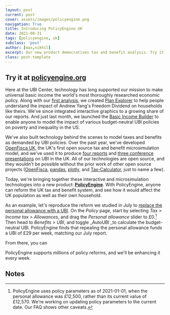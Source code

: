 ```yaml
---
layout: post
current: post
cover: assets/images/policyengine.png
navigation: True
title: Introducing PolicyEngine UK
date: 2021-08-31
tags: [policyengine, uk]
subclass: 'post'
author: [max,nikhil]
excerpt: Our new product democratises tax and benefit analysis. Try it at policyengine.org. 
class: post-template
---
```


## Try it at [policyengine.org](https://policyengine.org)


Here at the UBI Center, technology has long supported our mission to make universal basic income the world's most thoroughly researched economic policy. Along with our [first analysis](https://www.ubicenter.org/distributional-analysis-of-andrew-yangs-freedom-dividend), we created [Plan Explorer](plans.ubicenter.org) to help people understand the impact of Andrew Yang's Freedom Dividend on households like theirs. We've since integrated interactive graphics to a growing share of our reports. And just last month, we launched the [Basic Income Builder](bib.ubicenter.org) to enable anyone to model the impact of various budget-neutral UBI policies on poverty and inequality in the US.

We've also built technology behind the scenes to model taxes and benefits as demanded by UBI policies. Over the past year, we've developed [OpenFisca UK](https://github.com/PSLmodels/openfisca-uk/), the UK's first open source tax and benefit microsimulation model, and we've used it to produce [four reports](https://www.ubicenter.org/tag/uk/) and [three conference presentations](https://www.ubicenter.org/bien-2021) on UBI in the UK. All of our technologies are open source, and they wouldn't be possible without the prior work of other open source projects ([OpenFisca](openfisca.org), [pandas](https://pandas.pydata.org/), [plotly](https://github.com/plotly), and [Tax-Calculator](http://taxcalc.pslmodels.org/), just to name a few).

Today, we're bringing together these interactive and microsimulation technologies into a new product: **[PolicyEngine](policyengine.org)**. With PolicyEngine, anyone can reform the UK tax and benefit system, and see how it would affect the UK population as well as their own household.

As an example, let's reproduce the reform we studied in July to [replace the personal allowance with a UBI](https://www.ubicenter.org/personal-allowance). On the _Policy_ page, start by selecting _Tax > Income tax > Allowances_, and drag the _Personal allowance_ slider to £0.[^1] Then head to _Benefits > UBI_, and toggle _AutoUBI _to calculate the budget-neutral UBI. PolicyEngine finds that repealing the personal allowance funds a UBI of £29 per week, matching our July report.

From there, you can 

PolicyEngine supports millions of policy reforms, and we'll be enhancing it every week. 


<!-- Footnotes themselves at the bottom. -->
## Notes

[^1]:
     PolicyEngine uses policy parameters as of 2021-01-01, when the personal allowance was £12,500, rather than its current value of £12,570. We're working on updating policy parameters to the current date. Our FAQ shows other caveats.